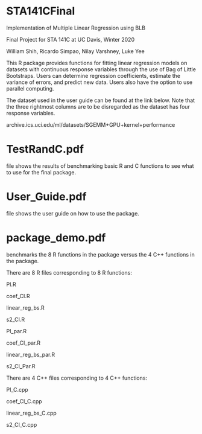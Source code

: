 # STA141CFinal
Implementation of Multiple Linear Regression using BLB

Final Project for STA 141C at UC Davis, Winter 2020

William Shih, Ricardo Simpao, Nilay Varshney, Luke Yee

This R package provides functions for fitting linear regression models on datasets with continuous response variables through the use of Bag of Little Bootstraps. Users can determine regression coefficients, estimate the variance of errors, and predict new data. Users also have the option to use parallel computing.

The dataset used in the user guide can be found at the link below. Note that the three rightmost columns are to be disregarded as the dataset has four response variables.

archive.ics.uci.edu/ml/datasets/SGEMM+GPU+kernel+performance

# TestRandC.pdf 
file shows the results of benchmarking basic R and C functions to see what to use for the final package.

# User_Guide.pdf 
file shows the user guide on how to use the package.

# package_demo.pdf 
benchmarks the 8 R functions in the package versus the 4 C++ functions in the package.

There are 8 R files corresponding to 8 R functions:

PI.R

coef_CI.R

linear_reg_bs.R

s2_CI.R

PI_par.R

coef_CI_par.R

linear_reg_bs_par.R

s2_CI_Par.R

There are 4 C++ files corresponding to 4 C++ functions:

PI_C.cpp

coef_CI_C.cpp

linear_reg_bs_C.cpp

s2_CI_C.cpp

